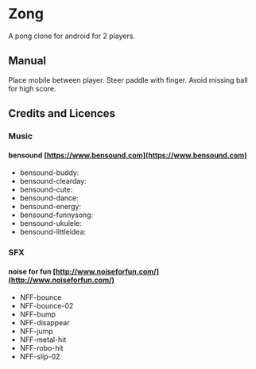# Zong
A pong clone for android for 2 players.

## Manual
Place mobile between player. Steer paddle with finger. Avoid missing ball for high score.

## Credits and Licences

### Music

#### bensound [https://www.bensound.com](https://www.bensound.com)

- bensound-buddy: 
- bensound-clearday: 
- bensound-cute: 
- bensound-dance: 
- bensound-energy: 
- bensound-funnysong: 
- bensound-ukulele: 
- bensound-littleidea: 

### SFX

#### noise for fun [http://www.noiseforfun.com/](http://www.noiseforfun.com/)

- NFF-bounce
- NFF-bounce-02
- NFF-bump
- NFF-disappear
- NFF-jump
- NFF-metal-hit
- NFF-robo-hit
- NFF-slip-02